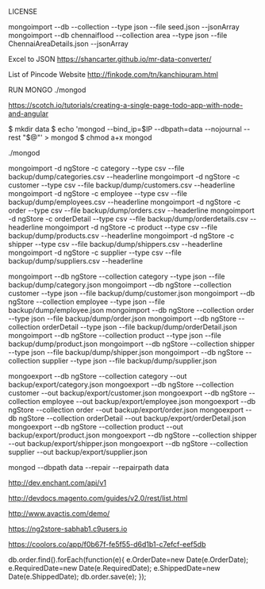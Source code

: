 LICENSE


mongoimport --db <db-name> --collection <coll-name> --type json --file seed.json
--jsonArray
mongoimport --db chennaiflood --collection area --type json --file ChennaiAreaDetails.json --jsonArray

Excel to JSON
https://shancarter.github.io/mr-data-converter/

List of Pincode Website
http://finkode.com/tn/kanchipuram.html

RUN MONGO
./mongod

https://scotch.io/tutorials/creating-a-single-page-todo-app-with-node-and-angular

$ mkdir data
$ echo 'mongod --bind_ip=$IP --dbpath=data --nojournal --rest "$@"' > mongod
$ chmod a+x mongod

./mongod

mongoimport -d ngStore -c category    --type csv --file backup/dump/categories.csv --headerline
mongoimport -d ngStore -c customer    --type csv --file backup/dump/customers.csv --headerline
mongoimport -d ngStore -c employee    --type csv --file backup/dump/employees.csv --headerline
mongoimport -d ngStore -c order       --type csv --file backup/dump/orders.csv --headerline
mongoimport -d ngStore -c orderDetail --type csv --file backup/dump/orderdetails.csv --headerline
mongoimport -d ngStore -c product     --type csv --file backup/dump/products.csv --headerline
mongoimport -d ngStore -c shipper     --type csv --file backup/dump/shippers.csv --headerline
mongoimport -d ngStore -c supplier    --type csv --file backup/dump/suppliers.csv --headerline


mongoimport --db ngStore --collection category --type json --file backup/dump/category.json
mongoimport --db ngStore --collection customer --type json --file backup/dump/customer.json
mongoimport --db ngStore --collection employee --type json --file backup/dump/employee.json
mongoimport --db ngStore --collection order --type json --file backup/dump/order.json
mongoimport --db ngStore --collection orderDetail --type json --file backup/dump/orderDetail.json
mongoimport --db ngStore --collection product --type json --file backup/dump/product.json
mongoimport --db ngStore --collection shipper --type json --file backup/dump/shipper.json
mongoimport --db ngStore --collection supplier --type json --file backup/dump/supplier.json



mongoexport --db ngStore --collection category --out backup/export/category.json
mongoexport --db ngStore --collection customer --out backup/export/customer.json
mongoexport --db ngStore --collection employee --out backup/export/employee.json
mongoexport --db ngStore --collection order --out backup/export/order.json
mongoexport --db ngStore --collection orderDetail --out backup/export/orderDetail.json
mongoexport --db ngStore --collection product --out backup/export/product.json
mongoexport --db ngStore --collection shipper --out backup/export/shipper.json
mongoexport --db ngStore --collection supplier --out backup/export/supplier.json

mongod --dbpath data --repair --repairpath data

http://dev.enchant.com/api/v1

http://devdocs.magento.com/guides/v2.0/rest/list.html

http://www.avactis.com/demo/

https://ng2store-sabhab1.c9users.io

https://coolors.co/app/f0b67f-fe5f55-d6d1b1-c7efcf-eef5db

db.order.find().forEach(function(e){
    e.OrderDate=new Date(e.OrderDate);
    e.RequiredDate=new Date(e.RequiredDate);
    e.ShippedDate=new Date(e.ShippedDate);
    db.order.save(e);
});